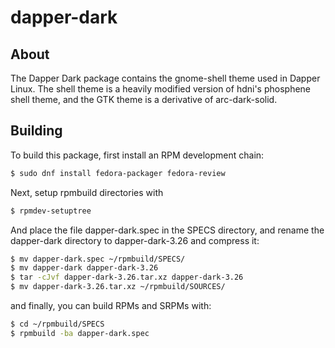 # dapper-dark

## About
The Dapper Dark package contains the gnome-shell theme used in Dapper Linux. The shell theme is a heavily modified version of hdni's phosphene shell theme, and the GTK theme is a derivative of arc-dark-solid.


## Building
To build this package, first install an RPM development chain:

```bash
$ sudo dnf install fedora-packager fedora-review

```

Next, setup rpmbuild directories with

```bash
$ rpmdev-setuptree
```
And place the file dapper-dark.spec in the SPECS directory, and rename the dapper-dark directory to dapper-dark-3.26 and compress it:
```bash
$ mv dapper-dark.spec ~/rpmbuild/SPECS/
$ mv dapper-dark dapper-dark-3.26
$ tar -cJvf dapper-dark-3.26.tar.xz dapper-dark-3.26
$ mv dapper-dark-3.26.tar.xz ~/rpmbuild/SOURCES/
```

and finally, you can build RPMs and SRPMs with:
```bash
$ cd ~/rpmbuild/SPECS
$ rpmbuild -ba dapper-dark.spec
```


